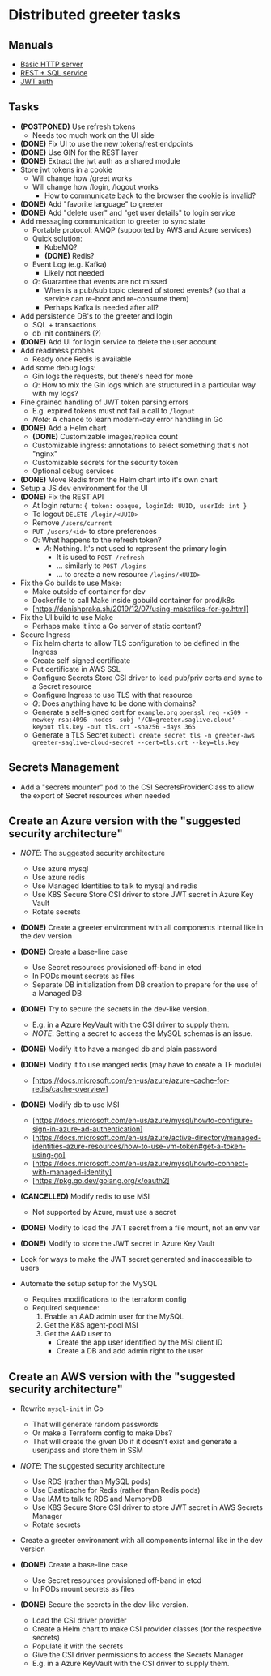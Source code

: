 # Distributed greeter tasks

## Manuals

- [Basic HTTP server](https://tutorialedge.net/golang/creating-simple-web-server-with-golang)
- [REST + SQL service](https://blog.logrocket.com/how-to-build-a-rest-api-with-golang-using-gin-and-gorm)
- [JWT auth](https://dev.to/omnisyle/simple-jwt-authentication-for-golang-part-1-3kfo)

## Tasks

- **(POSTPONED)** Use refresh tokens
  - Needs too much work on the UI side
- **(DONE)** Fix UI to use the new tokens/rest endpoints
- **(DONE)** Use GIN for the REST layer
- **(DONE)** Extract the jwt auth as a shared module
- Store jwt tokens in a cookie
  - Will change how /greet works
  - Will change how /login, /logout works
    - How to communicate back to the browser the cookie is invalid?
- **(DONE)** Add "favorite language" to greeter
- **(DONE)** Add "delete user" and "get user details" to login service
- Add messaging communication to greeter to sync state
  - Portable protocol: AMQP (supported by AWS and Azure services)
  - Quick solution:
    - KubeMQ?
    - **(DONE)** Redis?
  - Event Log (e.g. Kafka)
    - Likely not needed
  - *Q*: Guarantee that events are not missed
    - When is a pub/sub topic cleared of stored events? (so that a service can re-boot and re-consume them)
    - Perhaps Kafka is needed after all?
- Add persistence DB's to the greeter and login
  - SQL + transactions
  - db init containers (?)
- **(DONE)** Add UI for login service to delete the user account
- Add readiness probes
  - Ready once Redis is available
- Add some debug logs:
  - Gin logs the requests, but there's need for more
  - *Q*: How to mix the Gin logs which are structured in a particular way with my logs?
- Fine grained handling of JWT token parsing errors
  - E.g. expired tokens must not fail a call to `/logout`
  - *Note*: A chance to learn modern-day error handling in Go
- **(DONE)** Add a Helm chart
  - **(DONE)** Customizable images/replica count
  - Customizable ingress: annotations to select something that's not "nginx"
  - Customizable secrets for the security token
  - Optional debug services
- **(DONE)** Move Redis from the Helm chart into it's own chart
- Setup a JS dev environment for the UI
- **(DONE)** Fix the REST API
  - At login return: `{ token: opaque, loginId: UUID, userId: int }`
  - To logout `DELETE /login/<UUID>`
  - Remove `/users/current`
  - `PUT /users/<id>` to store preferences
  - *Q*: What happens to the refresh token?
    - *A*: Nothing. It's not used to represent the primary login
      - It is used to `POST /refresh`
      - ... similarly to `POST /logins`
      - ... to create a new resource `/logins/<UUID>`
- Fix the Go builds to use Make:
  - Make outside of container for dev
  - Dockerfile to call Make inside gobuild container for prod/k8s
  - [https://danishpraka.sh/2019/12/07/using-makefiles-for-go.html]
- Fix the UI build to use Make
  - Perhaps make it into a Go server of static content?
- Secure Ingress
  - Fix helm charts to allow TLS configuration to be defined in the Ingress
  - Create self-signed certificate
  - Put certificate in AWS SSL
  - Configure Secrets Store CSI driver to load pub/priv certs and sync to a Secret resource
  - Configure Ingress to use TLS with that resource
  - *Q*: Does anything have to be done with domains?
  - Generate a self-signed cert for `example.org`
    `openssl req -x509 -newkey rsa:4096 -nodes -subj '/CN=greeter.saglive.cloud' -keyout tls.key -out tls.crt -sha256 -days 365`
  - Generate a TLS Secret
    `kubectl create secret tls -n greeter-aws greeter-saglive-cloud-secret --cert=tls.crt --key=tls.key`

## Secrets Management

- Add a "secrets mounter" pod to the CSI SecretsProviderClass to allow the export of Secret resources when needed

## Create an Azure version with the "suggested security architecture"

- *NOTE*: The suggested security architecture
  - Use azure mysql
  - Use azure redis
  - Use Managed Identities to talk to mysql and redis
  - Use K8S Secure Store CSI driver to store JWT secret in Azure Key Vault
  - Rotate secrets

- **(DONE)** Create a greeter environment with all components internal like in the dev version
- **(DONE)** Create a base-line case
  - Use Secret resources provisioned off-band in etcd
  - In PODs mount secrets as files
  - Separate DB initialization from DB creation to prepare for the use of a Managed DB
- **(DONE)** Try to secure the secrets in the dev-like version.
  - E.g. in a Azure KeyVault with the CSI driver to supply them.
  - *NOTE*: Setting a secret to access the MySQL schemas is an issue.
- **(DONE)** Modify it to have a manged db and plain password
- **(DONE)** Modify it to use manged redis (may have to create a TF module)
  - [https://docs.microsoft.com/en-us/azure/azure-cache-for-redis/cache-overview]
- **(DONE)** Modify db to use MSI
  - [https://docs.microsoft.com/en-us/azure/mysql/howto-configure-sign-in-azure-ad-authentication]
  - [https://docs.microsoft.com/en-us/azure/active-directory/managed-identities-azure-resources/how-to-use-vm-token#get-a-token-using-go]
  - [https://docs.microsoft.com/en-us/azure/mysql/howto-connect-with-managed-identity]
  - [https://pkg.go.dev/golang.org/x/oauth2]
- **(CANCELLED)** Modify redis to use MSI
  - Not supported by Azure, must use a secret
- **(DONE)** Modify to load the JWT secret from a file mount, not an env var
- **(DONE)** Modify to store the JWT secret in Azure Key Vault
- Look for ways to make the JWT secret generated and inaccessible to users
- Automate the setup setup for the MySQL
  - Requires modifications to the terraform config
  - Required sequence:
      1. Enable an AAD admin user for the MySQL
      2. Get the K8S agent-pool MSI
      3. Get the AAD user to
          - Create the app user identified by the MSI client ID
          - Create a DB and add admin right to the user

## Create an AWS version with the "suggested security architecture"

- Rewrite `mysql-init` in Go
  - That will generate random passwords
  - Or make a Terraform config to make Dbs?
  - That will create the given Db if it doesn't exist and generate a user/pass and store them in SSM

- *NOTE*: The suggested security architecture
  - Use RDS (rather than MySQL pods)
  - Use Elasticache for Redis (rather than Redis pods)
  - Use IAM to talk to RDS and MemoryDB
  - Use K8S Secure Store CSI driver to store JWT secret in AWS Secrets Manager
  - Rotate secrets

- Create a greeter environment with all components internal like in the dev version
- **(DONE)** Create a base-line case
  - Use Secret resources provisioned off-band in etcd
  - In PODs mount secrets as files
- **(DONE)** Secure the secrets in the dev-like version.
  - Load the CSI driver provider
  - Create a Helm chart to make CSI provider classes (for the respective secrets)
  - Populate it with the secrets
  - Give the CSI driver permissions to access the Secrets Manager
  - E.g. in a Azure KeyVault with the CSI driver to supply them.
